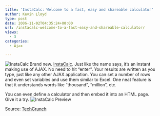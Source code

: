```yaml
---
title: 'InstaCalc: Welcome to a fast, easy and shareable calculator'
author: Kevin Lloyd
type: post
date: 2006-11-02T04:35:24+00:00
url: /instacalc-welcome-to-a-fast-easy-and-shareable-calculator/
views:
  - 3
categories:
  - Ajax

---
```

[<img align="left" title="InstaCalc" id="image113" alt="InstaCalc" src="https://i1.wp.com/webdevelopment2.com/wp-content/uploads/2006/11/instacalc.PNG?ssl=1" data-recalc-dims="1" />][1]Brand new. [InstaCalc][1]. Just like the name says, it&#8217;s an instant making use of AJAX. No need to hit &#8220;enter&#8221;. Your results are written as you type, just like any other AJAX application. You can set a number of rows and even set variables and use them similar to Excel. One neat feature is that it understands words like &#8220;thousand&#8221;, &#8220;million&#8221;, etc.

<!--adsense-->You can even define a calculator and then embed it into an HTML page. Give it a try.


  
<img title="InstaCalc Preview" id="image114" alt="InstaCalc Preview" src="https://i0.wp.com/webdevelopment2.com/wp-content/uploads/2006/11/instacalc-preview.PNG?ssl=1" data-recalc-dims="1" />

Source: [TechCrunch][2]

 [1]: http://instacalc.com/
 [2]: http://www.techcrunch.com/2006/11/01/instacalc-an-embedable-ajax-calculator-to-share/